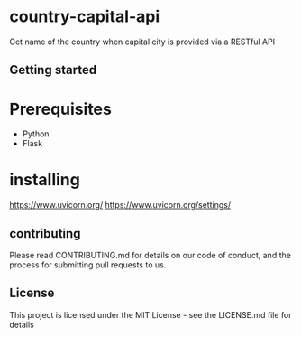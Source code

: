 # country-capital-api
Get name of the country when capital city is provided via a RESTful API
## Getting started
# Prerequisites
- Python
- Flask
# installing
https://www.uvicorn.org/
https://www.uvicorn.org/settings/  
## contributing
Please read CONTRIBUTING.md for details on our code of conduct, and the process for submitting pull requests to us.
## License
This project is licensed under the MIT License - see the LICENSE.md file for details

